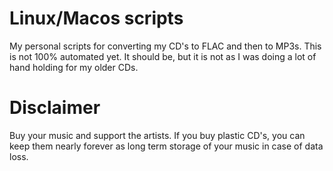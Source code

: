 # Linux/Macos scripts

My personal scripts for converting my CD's to FLAC and then to MP3s.  This is not 100% automated yet.  It should be, but it is not as I was doing a lot of hand holding for my older CDs.

# Disclaimer

Buy your music and support the artists.  If you buy plastic CD's, you can keep them nearly forever as long term storage of your music in case of data loss.



